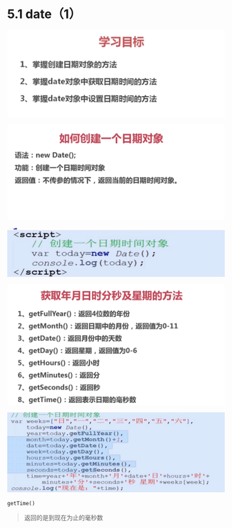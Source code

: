 # 5.1 date（1）



![image-20210703180007515](../../image/image-20210703180007515.png)



![image-20210703180418124](../../image/image-20210703180418124.png)





![image-20210703180453818](../../image/image-20210703180453818.png)



![image-20210703180511506](../../image/image-20210703180511506.png)



![image-20210703180616327](../../image/image-20210703180616327.png)



```html
getTime()
```

> 返回的是到现在为止的毫秒数

